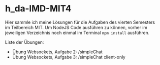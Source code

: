 # h_da-IMD-MIT4

Hier sammle ich meine Lösungen für die Aufgaben des vierten Semesters im Teilbereich MIT.
Um NodeJS Code ausführen zu können, vorher im jeweiligen Verzeichnis noch einmal im Terminal ``npm install`` ausführen.


Liste der Übungen:  
- Übung Websockets, Aufgabe 2: /simpleChat  
- Übung Websockets, Aufgabe 3: /simpleChat client-only

